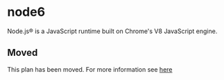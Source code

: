 # node6

Node.js® is a JavaScript runtime built on Chrome's V8 JavaScript engine.

## Moved

This plan has been moved. For more information see [here](https://github.com/habitat-sh/core-plans#additional-plans)
